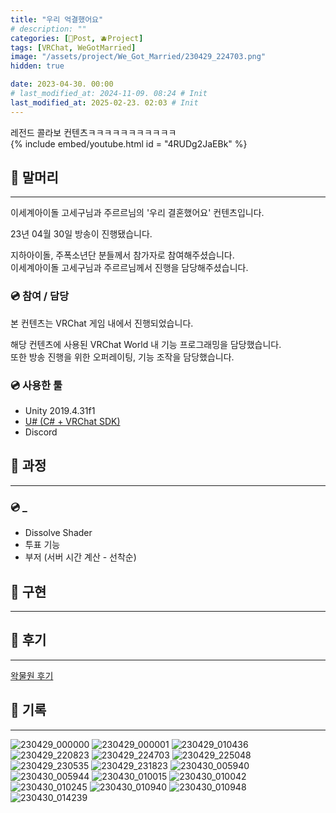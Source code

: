 ```yaml
---
title: "우리 억결했어요"
# description: ""
categories: [📀Post, 🫐Project]
tags: [VRChat, WeGotMarried]
image: "/assets/project/We_Got_Married/230429_224703.png"
hidden: true

date: 2023-04-30. 00:00
# last_modified_at: 2024-11-09. 08:24 # Init
last_modified_at: 2025-02-23. 02:03 # Init
---
```


레전드 콜라보 컨텐츠ㅋㅋㅋㅋㅋㅋㅋㅋㅋㅋㅋ  
{% include embed/youtube.html id = "4RUDg2JaEBk" %}

## 📀 말머리

---

이세계아이돌 고세구님과 주르르님의 '우리 결혼했어요' 컨텐츠입니다.  

23년 04월 30일 방송이 진행됐습니다.  

지하아이돌, 주폭소년단 분들께서 참가자로 참여해주셨습니다.  
이세계아이돌 고세구님과 주르르님께서 진행을 담당해주셨습니다.  

### 💿 참여 / 담당

본 컨텐츠는 VRChat 게임 내에서 진행되었습니다.  

해당 컨텐츠에 사용된 VRChat World 내 기능 프로그래밍을 담당했습니다.  
또한 방송 진행을 위한 오퍼레이팅, 기능 조작을 담당했습니다.  

### 💿 사용한 툴

- Unity 2019.4.31f1
- [U# (C# + VRChat SDK)](https://udonsharp.docs.vrchat.com/)
- Discord

## 📀 과정

---

### 💿 _

- Dissolve Shader
- 투표 기능
- 부저 (서버 시간 계산 - 선착순)

## 📀 구현

---

## 📀 후기

---

[왁물원 후기](https://cafe.naver.com/steamindiegame/11001427)  

## 📀 기록

---

![230429_000000](/assets/project/We_Got_Married/230429_000000.png)
![230429_000001](/assets/project/We_Got_Married/230429_000001.gif)
![230429_010436](/assets/project/We_Got_Married/230429_010436.png)
![230429_220823](/assets/project/We_Got_Married/230429_220823.png)
![230429_224703](/assets/project/We_Got_Married/230429_224703.png)
![230429_225048](/assets/project/We_Got_Married/230429_225048.png)
![230429_230535](/assets/project/We_Got_Married/230429_230535.png)
![230429_231823](/assets/project/We_Got_Married/230429_231823.png)
![230430_005940](/assets/project/We_Got_Married/230430_005940.png)
![230430_005944](/assets/project/We_Got_Married/230430_005944.png)
![230430_010015](/assets/project/We_Got_Married/230430_010015.png)
![230430_010042](/assets/project/We_Got_Married/230430_010042.png)
![230430_010245](/assets/project/We_Got_Married/230430_010245.png)
![230430_010940](/assets/project/We_Got_Married/230430_010940.png)
![230430_010948](/assets/project/We_Got_Married/230430_010948.png)
![230430_014239](/assets/project/We_Got_Married/230430_014239.png)
